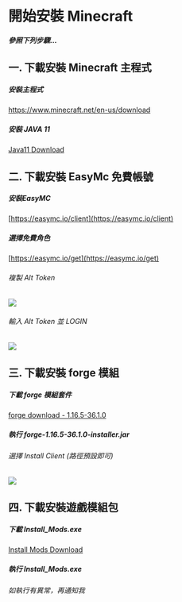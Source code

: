 # 開始安裝 Minecraft
##### 參照下列步驟...

## 一. 下載安裝 Minecraft 主程式
##### 安裝主程式
[https://www.minecraft.net/en-us/download ](https://www.minecraft.net/en-us/download) 
##### 安裝 JAVA 11
[Java11 Download](https://www.oracle.com/tw/java/technologies/javase-jdk11-downloads.html)

## 二. 下載安裝 EasyMc 免費帳號
##### 安裝EasyMC
[https://easymc.io/client](https://easymc.io/client)
##### 選擇免費角色
[https://easymc.io/get](https://easymc.io/get)
###### 複製 Alt Token
![](https://i.imgur.com/hophcPC.png)
###### 輸入 Alt Token 並 LOGIN
![](https://i.imgur.com/fvTVJXZ.png)

## 三. 下載安裝 forge 模組
##### 下載 forge 模組套件
[forge download - 1.16.5-36.1.0](https://maven.minecraftforge.net/net/minecraftforge/forge/1.16.5-36.1.0/forge-1.16.5-36.1.0-installer.jar)
##### 執行 forge-1.16.5-36.1.0-installer.jar
###### 選擇 Install Client (路徑預設即可)
![](https://i.imgur.com/0lvcXxa.png)

## 四. 下載安裝遊戲模組包
##### 下載 Install_Mods.exe
[Install Mods Download](https://github.com/vic0706/Minecraft/raw/main/Install%20MC/Install_Mods.exe)
##### 執行 Install_Mods.exe
###### 如執行有異常，再通知我